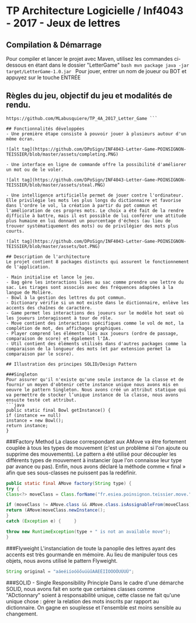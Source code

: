 # TP Architecture Logicielle / Inf4043 - 2017 - Jeux de lettres

## Compilation & Démarrage
Pour compiler et lancer le projet avec Maven, utilisez les commandes ci-dessous en étant dans le dossier "LetterGame" ```bash mvn package java -jar target/LetterGame-1.0.jar ```
Pour jouer, entrer un nom de joueur ou BOT et appuyez sur le touche ENTRÉE

## Règles du jeu, objectif du jeu et modalités de rendu. 

```
https://github.com/MLabusquiere/TP_4A_2017_Letter_Game ```

## Fonctionnalités développées
- Une première étape consiste à pouvoir jouer à plusieurs autour d'un même écran.

![alt tag](https://github.com/DPoSign/INF4043-Letter-Game-POINSIGNON-TEISSIER/blob/master/assets/completing.PNG)

- Une interface en ligne de commande offre la possibilité d'améliorer un mot ou de le voler.

![alt tag](https://github.com/DPoSign/INF4043-Letter-Game-POINSIGNON-TEISSIER/blob/master/assets/steal.PNG)

- Une intelligence artificielle permet de jouer contre l'ordinateur. Elle privilégie les mots les plus longs du dictionnaire et favorise dans l'ordre le vol, la création à partir du pot commun et l'amélioration de ces propres mots. Le choix a été fait de la rendre difficile à battre, mais il est possible de lui conférer une attitude plus humaine en lui donnant un pourcentage d'échecs (au lieu de trouver systématiquement des mots) ou de privilégier des mots plus courts. 

![alt tag](https://github.com/DPoSign/INF4043-Letter-Game-POINSIGNON-TEISSIER/blob/master/assets/bot.PNG)

## Description de l'architecture
Le projet contient 8 packages distincts qui assurent le fonctionnement de l'application.

- Main initialise et lance le jeu.
- Bag gère les interactions liées au sac comme prendre une lettre du sac. Les tirages sont associés avec des fréquences adaptées à la langue de Molière.
- Bowl à la gestion des lettres du pot commun.
- Dictionary vérifie si un mot existe dans le dictionnaire, enlève les accents des chaînes de caractère.
- Game permet les interactions des joueurs sur le modèle hot seat où les joueurs interagissent à tour de rôle.
- Move contient des interactions spécifiques comme le vol de mot, la complétion de mot, des affichages graphiques.
- Player comprend les éléments liés aux joueurs (ordre de passage, comparaison de score) et également l'IA.
- Util contient des éléments utilisés dans d'autres packages comme la comparaison de la longueur des mots (et par extension permet la comparaison par le score).

## Illustration des principes SOLID/Design Pattern

###Singleton
Pour assurer qu'il n'existe qu'une seule instance de la classe et de fournir un moyen d'obtenir cette instance unique nous avons mis en oeuvre le pattern Singleton. Nous avons créé un attribut statique qui va permettre de stocker l’unique instance de la classe, nous avons ensuite testé cet attribut. 
```java 
public static final Bowl getInstance() {     
if (instance == null)       
instance = new Bowl();
return instance;
}
```

###Factory Method
La classe correspondant aux AMove va être fortement couplée à tous les types de mouvement (c'est un problème si l'on ajoute ou supprime des mouvements). Le pattern a été utilisé pour découpler les différents types de mouvement à instancier (que l'on connaisse leur type par avance ou pas). Enfin, nous avons déclaré la méthode  comme « final » afin que ses sous-classes ne puissent pas la redéfinir.
```java 
public static final AMove factory(String type) {   
try {
Class<?> moveClass = Class.forName("fr.esiea.poinsignon.teissier.move." + type);

if (moveClass != AMove.class && AMove.class.isAssignableFrom(moveClass))         
return (AMove)moveClass.newInstance();
}
catch (Exception e) {     }

throw new RuntimeException(type + " is not an available move");
}
```

###Flyweight
L'instanciation de toute la panoplie des lettres ayant des accents est très gourmande en mémoire. Au lieu de manipuler tous ces objets, nous avons utilisé le pattern Flyweight.  
```java
String original = "aáeéiíoóöőuúüűAÁEÉIÍOÓÖŐUÚÜŰ";
```

###SOLID - Single Responsibility Principle
Dans le cadre d'une démarche SOLID, nous avons fait en sorte que certaines classes comme "ADctionnary" soient à responsabilité unique, cette classe ne fait qu'une unique chose : gérer la relation des mots inscrits par rapport au dictionnaire. On gagne en souplesse et l'ensemble est moins sensible au changement.
